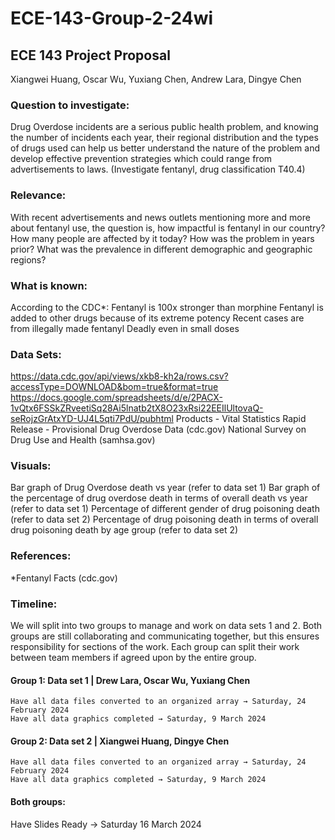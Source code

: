 # ECE-143-Group-2-24wi

## ECE 143 Project Proposal
Xiangwei Huang, Oscar Wu, Yuxiang Chen, Andrew Lara, Dingye Chen



### Question to investigate:
Drug Overdose incidents are a serious public health problem, and knowing the number of incidents each year, their regional distribution and the types of drugs used can help us better understand the nature of the problem and develop effective prevention strategies which could range from advertisements to laws.
(Investigate fentanyl, drug classification T40.4)

### Relevance:
With recent advertisements and news outlets mentioning more and more about fentanyl use, the question is, how impactful is fentanyl in our country? How many people are affected by it today? How was the problem in years prior? What was the prevalence in different demographic and geographic regions?

### What is known:
According to the CDC*:
Fentanyl is 100x stronger than morphine
Fentanyl is added to other drugs because of its extreme potency
Recent cases are from illegally made fentanyl
Deadly even in small doses

### Data Sets:  
https://data.cdc.gov/api/views/xkb8-kh2a/rows.csv?accessType=DOWNLOAD&bom=true&format=true
https://docs.google.com/spreadsheets/d/e/2PACX-1vQtx6FSSkZRveetiSq28Ai5lnatb2tX8O23xRsi22EEIlUltovaQ-seRojzGrAtxYD-UJ4L5qti7PdU/pubhtml 
Products - Vital Statistics Rapid Release - Provisional Drug Overdose Data (cdc.gov)
National Survey on Drug Use and Health (samhsa.gov)

### Visuals: 
Bar graph of Drug Overdose death vs year (refer to data set 1)
Bar graph of the percentage of drug overdose death in terms of overall death vs year (refer to data set 1)
Percentage of different gender of drug poisoning death (refer to data set 2)
Percentage of drug poisoning death in terms of overall drug poisoning death by age group (refer to data set 2)

### References:
*Fentanyl Facts (cdc.gov)

### Timeline:
We will split into two groups to manage and work on data sets 1 and 2. Both groups are still collaborating and communicating together, but this ensures responsibility for sections of the work. Each group can split their work between team members if agreed upon by the entire group.


#### Group 1: Data set 1 | Drew Lara, Oscar Wu, Yuxiang Chen
	Have all data files converted to an organized array → Saturday, 24 February 2024 
	Have all data graphics completed → Saturday, 9 March 2024


#### Group 2: Data set 2 | Xiangwei Huang, Dingye Chen
	Have all data files converted to an organized array → Saturday, 24 February 2024
	Have all data graphics completed → Saturday, 9 March 2024

#### Both groups:
Have Slides Ready → Saturday 16 March 2024

